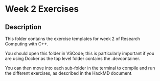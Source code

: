 # Week 2 Exercises

## Description

This folder contains the exercise templates for week 2 of Research Computing with C++. 

You should open this folder in VSCode; this is particularly important if you are using Docker as the top level folder contains the .devcontainer.

You can then move into each sub-folder in the terminal to compile and run the different exercises, as described in the HackMD document. 

